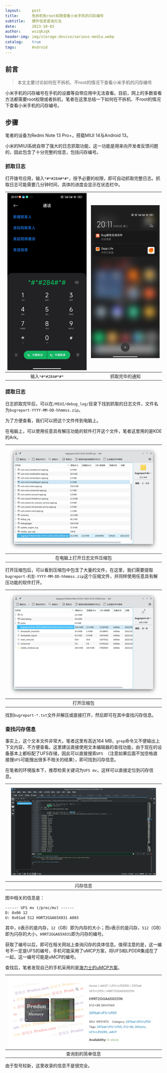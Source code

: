 ```yaml
---
layout:     post
title:      免拆机免root权限查看小米手机的闪存编号
subtitle:   硬件信息查询方法
date:       2023-10-03
author:     wszqkzqk
header-img: img/storage-device/various-media.webp
catalog:    true
tags:       Android
---
```


## 前言

> 本文主要讨论如何在不拆机、不root的情况下查看小米手机的闪存编号

小米手机的闪存编号在手机的设置等自带应用中无法查看。目前，网上的多数查看方法都需要root权限或者拆机，笔者在这里总结一下如何在不拆机、不root的情况下查看小米手机的闪存编号。

## 步骤

笔者的设备为Redmi Note 13 Pro+，搭载MIUI 14与Android 13。

小米的MIUI系统自带了强大的日志抓取功能，这一功能是用来向开发者反馈问题的，因此包含了十分完整的信息，包括闪存编号。

### 抓取日志

打开拨号应用，输入`*#*#284#*#*`，授予必要的权限，即可自动抓取完整日志。抓取日志可能需要几分钟时间，具体的进度会显示在状态栏中。

|[![#~/img/android/miui/ready-to-generate-log.webp](/img/android/miui/ready-to-generate-log.webp)](/img/android/miui/ready-to-generate-log.webp)|[![#~/img/android/miui/generate-log-finished.webp](/img/android/miui/generate-log-finished.webp)](/img/android/miui/generate-log-finished.webp)|
|:----:|:----:|
|输入`*#*#284#*#*`|抓取完毕的通知|

### 提取日志

日志抓取完毕后，可以在`/MIUI/debug_log/`目录下找到抓取的日志文件，文件名为`bugreport-YYYY-MM-DD-hhmmss.zip`。

为了方便查看，我们可以把这个文件传到电脑上。

在电脑上，可以使用任意具有解压功能的软件打开这个文件，笔者这里用的是KDE的Ark。

|[![#~/img/android/miui/miui-log-file-1.webp](/img/android/miui/miui-log-file-1.webp)](/img/android/miui/miui-log-file-1.webp)|
|:----:|
|在电脑上打开日志文件压缩包|

打开压缩包后，可以看到压缩包中包含了大量的文件，在这里，我们需要提取`bugreport-机型-YYYY-MM-DD-hhmmss.zip`这个压缩文件，并同样使用任意具有解压功能的软件打开。

|[![#~/img/android/miui/miui-log-file-2.webp](/img/android/miui/miui-log-file-2.webp)](/img/android/miui/miui-log-file-2.webp)|
|:----:|
|打开压缩包|

找到`bugreport-*.txt`文件并解压或直接打开，然后即可在其中查找闪存信息。

### 查找闪存信息

事实上，这个文本文件非常大，笔者这里有高达164 MB，`grep`命令又不便输出上下文内容，不方便查看。这里建议直接使用文本编辑器的查找功能，由于现在的设备基本上都标配了UFS存储，因此可以直接搜索`UFS `（注意如果后面不加空格直接搜`UFS`可能搜出很多不相关的结果），即可找到闪存信息。

在笔者的环境版本下，推荐检索关键词为`UFS mv`，这样可以直接定位到闪存信息。

|[![#~/img/android/miui/miui-log-file-3.webp](/img/android/miui/miui-log-file-3.webp)](/img/android/miui/miui-log-file-3.webp)|
|:----:|
|闪存信息|

图中相关的信息是：

```
------ UFS mv (/proc/mv) ------
D: 0x06 12
U: 0x01ad 512 H9RT2GGA65X031 A003
```

其中，`D`表示的是内存，`12`（GB）即为内存的大小；而`U`表示的是闪存，`512`（GB）即为闪存的大小，`H9RT2GGA65X031`即为闪存的编号。

获取了编号以后，即可在相关网站上查询闪存的具体信息。值得注意的是，这一编号不一定是UFS的编号，手机可能采用了uMCP方案，将UFS和LPDDR集成在了一起，这一编号可能是uMCP的编号。

查找后，笔者发现自己的手机采用的是[海力士的uMCP方案](https://www.preduo.com/product/umcp/ufslpddr5/297ball_ufslpd5/h9rt2gga65x031n)。

|[![#~/img/android/miui/hynix-uMCP.webp](/img/android/miui/hynix-uMCP.webp)](/img/android/miui/hynix-uMCP.webp)|
|:----:|
|查询到的简单信息|

由于型号较新，这里收录的信息不是很完全。
